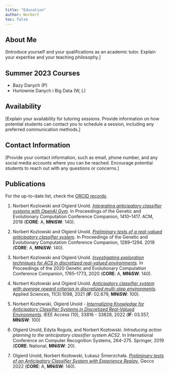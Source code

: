 ```yaml
---
title: "Education"
author: Norbert
toc: false
---
```

## About Me
[Introduce yourself and your qualifications as an academic tutor. Explain your expertise and your teaching philosophy.]

## Summer 2023 Courses
- Bazy Danych (P)
- Hurtownie Danych i Big Data (W, L)

## Availability
[Explain your availability for tutoring sessions. Provide information on how potential students can contact you to schedule a session, including any preferred communication methods.]

## Contact Information
[Provide your contact information, such as email, phone number, and any social media accounts where you can be reached. Encourage potential students to reach out with any questions or concerns.]


## Publications
For the up-to-date list, check the [ORCID records](https://orcid.org/0000-0003-4873-6730).

1. Norbert Kozlowski and Olgierd Unold. _[Integrating anticipatory classifier systems with OpenAI Gym](https://dl.acm.org/doi/abs/10.1145/3205651.3208241)_. In Proceedings of the Genetic and Evolutionary Computation Conference Companion, 1410–1417. ACM, 2018 (**CORE**: A, **MNiSW**: 140).

2. Norbert Kozlowski and Olgierd Unold. _[Preliminary tests of a real-valued anticipatory classifier system](https://dl.acm.org/doi/10.1145/3319619.3326797)_. In Proceedings of the Genetic and Evolutionary Computation Conference Companion, 1289–1294. 2019 (**CORE**: A, **MNiSW**: 140).

3. Norbert Kozlowski and Olgierd Unold. _[Investigating exploration techniques for ACS in discretized real-valued environments](https://dl.acm.org/doi/abs/10.1145/3377929.3398079)_. In Proceedings of the 2020 Genetic and Evolutionary Computation Conference Companion, 1765–1773, 2020 (**CORE**: A, **MNiSW**: 140).

4. Norbert Kozłowski and Olgierd Unold. _[Anticipatory classifier system with average reward criterion in discretized multi-step environments](https://www.mdpi.com/2076-3417/11/3/1098)_. Applied Sciences, 11(3):1098, 2021 (**IF**: 02.679, **MNiSW**: 100).

5. Norbert Kozłowski, Olgierd Unold - _[Internalizing Knowledge for Anticipatory Classifier Systems in Discretized  Real-Valued Environments](https://ieeexplore.ieee.org/document/9743938)_. IEEE Access (10), 33816 - 33828, 2022 (**IF**: 03.557, **MNiSW**: 100)

6. Olgierd Unold, Edyta Rogula, and Norbert Kozłowski. _Introducing action planning to the anticipatory classifier system ACS2_. In International Conference on Computer Recognition Systems, 264–275. Springer, 2019 (**CORE**: National, **MNiSW**: 20).

7. Olgierd Unold, Norbert Kozłowski, Łukasz Śmierzchała. _[Preliminary tests of an Anticipatory Classifier System with Experience Replay](https://dl.acm.org/doi/10.1145/3520304.3533996)_, Gecco 2022 (**CORE**: A, **MNiSW**: 140).
